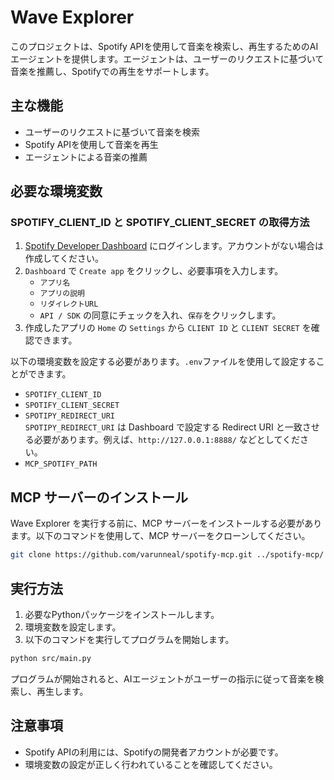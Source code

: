 # Wave Explorer

このプロジェクトは、Spotify APIを使用して音楽を検索し、再生するためのAIエージェントを提供します。エージェントは、ユーザーのリクエストに基づいて音楽を推薦し、Spotifyでの再生をサポートします。

## 主な機能

- ユーザーのリクエストに基づいて音楽を検索
- Spotify APIを使用して音楽を再生
- エージェントによる音楽の推薦

## 必要な環境変数

### SPOTIFY_CLIENT_ID と SPOTIFY_CLIENT_SECRET の取得方法

1. [Spotify Developer Dashboard](https://developer.spotify.com/) にログインします。アカウントがない場合は作成してください。
2. `Dashboard` で `Create app` をクリックし、必要事項を入力します。
   - `アプリ名`
   - `アプリの説明`
   - `リダイレクトURL`
   - `API / SDK` の同意にチェックを入れ、`保存`をクリックします。
3. 作成したアプリの `Home` の `Settings` から `CLIENT ID` と `CLIENT SECRET` を確認できます。

以下の環境変数を設定する必要があります。`.env`ファイルを使用して設定することができます。

- `SPOTIFY_CLIENT_ID`
- `SPOTIFY_CLIENT_SECRET`
- `SPOTIPY_REDIRECT_URI`  
  `SPOTIPY_REDIRECT_URI` は Dashboard で設定する Redirect URI と一致させる必要があります。例えば、`http://127.0.0.1:8888/` などとしてください。
- `MCP_SPOTIFY_PATH`

## MCP サーバーのインストール

Wave Explorer を実行する前に、MCP サーバーをインストールする必要があります。以下のコマンドを使用して、MCP サーバーをクローンしてください。

```bash
git clone https://github.com/varunneal/spotify-mcp.git ../spotify-mcp/
```

## 実行方法

1. 必要なPythonパッケージをインストールします。
2. 環境変数を設定します。
3. 以下のコマンドを実行してプログラムを開始します。

```bash
python src/main.py
```

プログラムが開始されると、AIエージェントがユーザーの指示に従って音楽を検索し、再生します。

## 注意事項

- Spotify APIの利用には、Spotifyの開発者アカウントが必要です。
- 環境変数の設定が正しく行われていることを確認してください。

